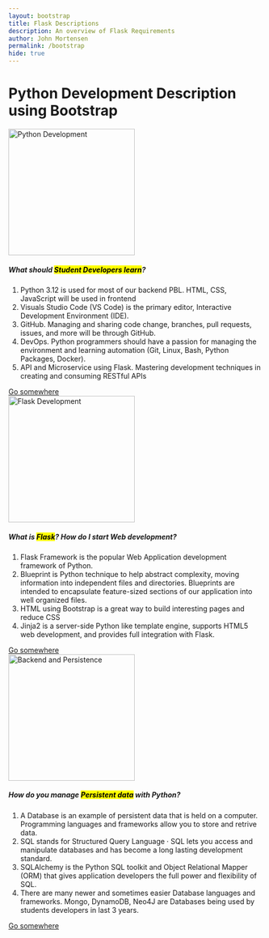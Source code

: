```yaml
---
layout: bootstrap 
title: Flask Descriptions
description: An overview of Flask Requirements
author: John Mortensen
permalink: /bootstrap
hide: true
---
```

    
<!-- Start of body content specific to page -->
<div class="px-5 py-5 mx-auto">
    <h1 class="text-dark"><strong>Python Development Description using Bootstrap</strong></h1>
    <div class="row">
        <div class="col-4">
            <div class="card">
                <img class="card-img-top" src="{{site.baseurl}}/images/course-brag/python.jpeg" alt="Python Development" height="250">
                <div class="card-body">
                <h5 class="card-title">What should <mark>Student Developers learn</mark>?</h5>
                <p class="card-text">
                    <ol>
                        <li>Python 3.12 is used for most of our backend PBL. HTML, CSS, JavaScript will be used in frontend</li>
                        <li>Visuals Studio Code (VS Code) is the primary editor, Interactive Development Environment (IDE).</li>
                        <li>GitHub.  Managing and sharing code change, branches, pull requests, issues, and more will be through GitHub.</li>
                        <li>DevOps. Python programmers should have a passion for managing the environment and learning automation (Git, Linux, Bash, Python Packages, Docker).</li>
                        <li>API and Microservice using Flask.  Mastering development techniques in creating and consuming RESTful APIs</li>
                    </ol>
                </p>
                <a href="#" class="btn btn-primary">Go somewhere</a>
                </div>
            </div>
        </div>
        <div class="col-4">
            <div class="card">
                <img class="card-img-top" src="{{site.baseurl}}/images/course-brag/flask.png" alt="Flask Development" height="250">
                <div class="card-body">
                <h5 class="card-title">What is <mark>Flask</mark>? How do I start Web development?</h5>
                <p class="card-text">
                    <ol>
                        <li>Flask Framework is the popular Web Application development framework of Python.</li>
                        <li>Blueprint is Python technique to help abstract complexity, moving information into independent files and directories. Blueprints are intended to encapsulate feature-sized sections of our application into well organized files.</li>
                        <li>HTML using Bootstrap is a great way to build interesting pages and reduce CSS</li>
                        <li>Jinja2 is a server-side Python like template engine, supports HTML5 web development, and provides full integration with Flask.</li>
                    </ol>
                </p>
                <a href="#" class="btn btn-primary">Go somewhere</a>
                </div>
            </div>
        </div>
        <div class="col-4">
            <div class="card">
                <img class="card-img-top" src="{{site.baseurl}}/images/course-brag/pythondb.png" alt="Backend and Persistence" height="250">
                <div class="card-body">
                <h5 class="card-title">How do you manage <mark>Persistent data</mark> with Python?</h5>
                <p class="card-text">
                    <ol>
                        <li>A Database is an example of persistent data that is held on a computer.  Programming languages and frameworks allow you to store and retrive data.</li>
                        <li>SQL stands for Structured Query Language · SQL lets you access and manipulate databases and has become a long lasting development standard.</li>
                        <li>SQLAlchemy is the Python SQL toolkit and Object Relational Mapper (ORM) that gives application developers the full power and flexibility of SQL.</li>
                        <li>There are many newer and sometimes easier Database languages and frameworks.  Mongo, DynamoDB, Neo4J are Databases being used by students developers in last 3 years.</li>
                    </ol>
                </p>
                <a href="#" class="btn btn-primary">Go somewhere</a>
                </div>
            </div>
        </div>
    </div>
</div>
